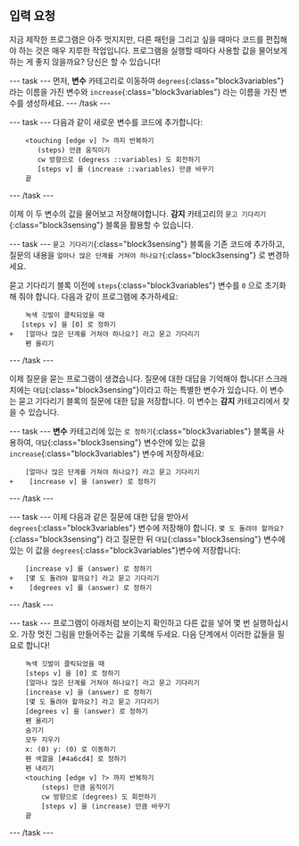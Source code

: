## 입력 요청

지금 제작한 프로그램은 아주 멋지지만, 다른 패턴을 그리고 싶을 때마다 코드를 편집해야 하는 것은 매우 지루한 작업입니다. 프로그램을 실행할 때마다 사용할 값을 물어보게 하는 게 좋지 않을까요? 당신은 할 수 있습니다!

\--- task \--- 먼저, **변수** 카테고리로 이동하여 `degrees`{:class="block3variables"} 라는 이름을 가진 변수와 `increase`{:class="block3variables"} 라는 이름을 가진 변수를 생성하세요. \--- /task \---

\--- task \--- 다음과 같이 새로운 변수를 코드에 추가합니다:

```blocks3
    <touching [edge v] ?> 까지 반복하기
       (steps) 만큼 움직이기
       cw 방향으로 (degress ::variables) 도 회전하기
       [steps v] 를 (increase ::variables) 만큼 바꾸기
    끝
```

\--- /task \---

이제 이 두 변수의 값을 물어보고 저장해야합니다. **감지** 카테고리의 `묻고 기다리기`{:class="block3sensing"} 블록을 활용할 수 있습니다.

\--- task \--- `묻고 기다리기`{:class="block3sensing"} 블록을 기존 코드에 추가하고, 질문의 내용을 `얼마나 많은 단계를 거쳐야 하나요?`{:class="block3sensing"} 로 변경하세요.

묻고 기다리기 블록 이전에 `steps`{:class="block3variables"} 변수를 `0` 으로 초기화해 줘야 합니다. 다음과 같이 프로그램에 추가하세요:

```blocks3
    녹색 깃발이 클릭되었을 때
   [steps v] 을 [0] 로 정하기
+   [얼마나 많은 단계를 거쳐야 하나요?] 라고 묻고 기다리기
    펜 올리기
```

\--- /task \---

이제 질문을 묻는 프로그램이 생겼습니다. 질문에 대한 대답을 기억해야 합니다! 스크래치에는 `대답`{:class="block3sensing"}이라고 하는 특별한 변수가 있습니다. 이 변수는 묻고 기다리기 블록의 질문에 대한 답을 저장합니다. 이 변수는 **감지** 카테고리에서 찾을 수 있습니다.

\--- task \--- **변수** 카테고리에 있는 `로 정하기`{:class="block3variables"} 블록을 사용하여, `대답`{:class="block3sensing"} 변수안에 있는 값을 `increase`{:class="block3variables"} 변수에 저장하세요:

```blocks3
    [얼마나 많은 단계를 거쳐야 하나요?] 라고 묻고 기다리기
+    [increase v] 을 (answer) 로 정하기
```

\--- /task \---

\--- task \--- 이제 다음과 같은 질문에 대한 답을 받아서 `degrees`{:class="block3variables"} 변수에 저장해야 합니다. `몇 도 돌려야 할까요?`{:class="block3sensing"} 라고 질문한 뒤 `대답`{:class="block3sensing"} 변수에 있는 이 값을 `degrees`{:class="block3variables"}변수에 저장합니다:

```blocks3
    [increase v] 를 (answer) 로 정하기
+   [몇 도 돌려야 할까요?] 라고 묻고 기다리기
+    [degrees v] 를 (answer) 로 정하기
```

\--- /task \---

\--- task \--- 프로그램이 아래처럼 보이는지 확인하고 다른 값을 넣어 몇 번 실행하십시오. 가장 멋진 그림을 만들어주는 값을 기록해 두세요. 다음 단계에서 이러한 값들을 필요로 합니다!

```blocks3
    녹색 깃발이 클릭되었을 때
    [steps v] 을 [0] 로 정하기
    [얼마나 많은 단계를 거쳐야 하나요?] 라고 묻고 기다리기
    [increase v] 을 (answer) 로 정하기
    [몇 도 돌려야 할까요?] 라고 묻고 기다리기
    [degrees v] 을 (answer) 로 정하기
    펜 올리기
    숨기기
    모두 지우기
    x: (0) y: (0) 로 이동하기
    펜 색깔을 [#4a6cd4] 로 정하기
    펜 내리기
    <touching [edge v] ?> 까지 반복하기 
        (steps) 만큼 움직이기
        cw 방향으로 (degrees) 도 회전하기
        [steps v] 을 (increase) 만큼 바꾸기
    끝
```

\--- /task \---